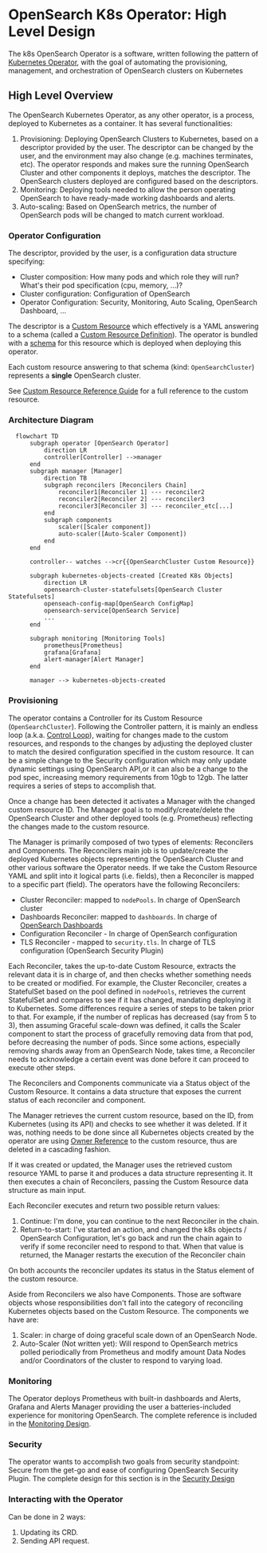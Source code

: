 # OpenSearch K8s Operator: High Level Design
The k8s OpenSearch Operator is a software, written following the pattern of [Kubernetes Operator](https://kubernetes.io/docs/concepts/extend-kubernetes/operator/), with the goal of automating the provisioning, management, and orchestration of OpenSearch clusters on Kubernetes

## High Level Overview
The OpenSearch Kubernetes Operator, as any other operator, is a process, deployed to Kubernetes as a container. It has several functionalities:
1. Provisioning: Deploying OpenSearch Clusters to Kubernetes, based on a descriptor provided by the user. The descriptor can be changed by the user, and the environment may also change (e.g. machines terminates, etc). The operator responds and makes sure the running OpenSearch Cluster and other components it deploys, matches the descriptor. The OpenSearch clusters deployed are configured based on the descriptors.  
2. Monitoring: Deploying tools needed to allow the person operating OpenSearch to have ready-made working dashboards and alerts.
3. Auto-scaling: Based on OpenSearch metrics, the number of OpenSearch pods will be changed to match current workload.

### Operator Configuration
The descriptor, provided by the user, is a configuration data structure specifying:
* Cluster composition: How many pods and which role they will run? What's their pod specification (cpu, memory, ...)? 
* Cluster configuration: Configuration of OpenSearch
* Operator Configuration: Security, Monitoring, Auto Scaling, OpenSearch Dashboard, ...

The descriptor is a [Custom Resource](https://kubernetes.io/docs/concepts/extend-kubernetes/api-extension/custom-resources/) which effectively is a YAML answering to a schema (called a [Custom Resource Definition](https://kubernetes.io/docs/concepts/extend-kubernetes/api-extension/custom-resources/#customresourcedefinitions)). The operator is bundled with a [schema](../../opensearch-operator/config/crd/bases/opensearch.opster.io_opensearchclusters.yaml) for this resource which is deployed when deploying this operator. 

Each custom resource answering to that schema (kind: `OpenSearchCluster`) represents a **single** OpenSearch cluster. 

See [Custom Resource Reference Guide](crd.md) for a full reference to the custom resource.

### Architecture Diagram

```mermaid
  flowchart TD
      subgraph operator [OpenSearch Operator]
          direction LR
          controller[Controller] -->manager
      end
      subgraph manager [Manager]
          direction TB
          subgraph reconcilers [Reconcilers Chain]
              reconciler1[Reconciler 1] --- reconciler2
              reconciler2[Reconciler 2] --- reconciler3
              reconciler3[Reconciler 3] --- reconciler_etc[...]
          end
          subgraph components
              scaler([Scaler component])
              auto-scaler([Auto-Scaler Component]) 
          end
      end
      
      controller-- watches -->cr{{OpenSearchCluster Custom Resource}}
      
      subgraph kubernetes-objects-created [Created K8s Objects]
          direction LR
          opensearch-cluster-statefulsets[OpenSearch Cluster Statefulsets]
          openseach-config-map[OpenSearch ConfigMap]
          opensearch-service[OpenSearch Service]
          ...
      end    

      subgraph monitoring [Monitoring Tools]
          prometheus[Prometheus]
          grafana[Grafana]
          alert-manager[Alert Manager]
      end
      
      manager --> kubernetes-objects-created
```

### Provisioning 
The operator contains a Controller for its Custom Resource (`OpenSearchCluster`). Following the Controller pattern, it is mainly an endless loop (a.k.a. [Control Loop](https://en.wikipedia.org/wiki/Control_loop)), waiting for changes made to the custom resources, and responds to the changes by adjusting the deployed cluster to match the desired configuration specified in the custom resource. It can be a simple change to the Security configuration which may only update dynamic settings using OpenSearch API,or it can also be a change to the pod spec, increasing memory requirements from 10gb to 12gb. The latter requires a series of steps to accomplish that.

Once a change has been detected it activates a Manager with the changed custom resource ID. The Manager goal is to modify/create/delete the OpenSearch Cluster and other deployed tools (e.g. Prometheus) reflecting the changes made to the custom resource. 

The Manager is primarily composed of two types of elements: Reconcilers and Components. The Reconcilers main job is to update/create the deployed Kubernetes objects representing the OpenSearch Cluster and other various software the Operator needs. If we take the Custom Resource YAML and split into it logical parts (i.e. fields), then a Reconciler is mapped to a specific part (field). The operators have the following Reconcilers:
* Cluster Reconciler: mapped to `nodePools`. In charge of OpenSearch cluster
* Dashboards Reconciler: mapped to `dashboards`. In charge of [OpenSearch Dashboards](https://opensearch.org/docs/latest/dashboards/index/) 
* Configuration Reconciler - In charge of OpenSearch configuration
* TLS Reconciler - mapped to `security.tls`. In charge of TLS configuration (OpenSearch Security Plugin)


Each Reconciler, takes the up-to-date Custom Resource, extracts the relevant data it is in charge of, and then checks whether something needs to be created or modified. For example, the Cluster Reconciler, creates a StatefulSet based on the pool defined in `nodePools`, retrieves the current StatefulSet and compares to see if it has changed, mandating deploying it to Kubernetes. Some differences require a series of steps to be taken prior to that. For example, if the number of replicas has decreased (say from 5 to 3), then assuming Graceful scale-down was defined, it calls the Scaler component to start the process of gracefully removing data from that pod, before decreasing the number of pods. Since some actions, especially removing shards away from an OpenSearch Node, takes time, a Reconciler needs to acknowledge a certain event was done before it can proceed to execute other steps.

The Reconcilers and Components communicate via a Status object of the Custom Resource. It contains a data structure that exposes the current status of each reconciler and component.

The Manager retrieves the current custom resource, based on the ID, from Kubernetes (using its API) and checks to see whether it was deleted. If it was, nothing needs to be done since all Kubernetes objects created by the operator are using [Owner Reference](https://kubernetes.io/blog/2021/05/14/using-finalizers-to-control-deletion/#owner-references) to the custom resource, thus are deleted in a cascading fashion.

If it was created or updated, the Manager uses the retrieved custom resource YAML to parse it and produces a data structure representing it. It then executes a chain of Reconcilers, passing the Custom Resource data structure as main input.

Each Reconciler executes and return two possible return values:
1. Continue: I'm done, you can continue to the next Reconciler in the chain.
2. Return-to-start: I've started an action, and changed the k8s objects / OpenSearch Configuration, let's go back and run the chain again to verify if some reconciler need to respond to that. When that value is returned, the Manager restarts the execution of the Reconciler chain

On both accounts the reconciler updates its status in the Status element of the custom resource.

Aside from Reconcilers we also have Components. Those are software objects whose responsibilities don't fall into the category of reconciling Kubernetes objects based on the Custom Resource. The components we have are:
1. Scaler: in charge of doing graceful scale down of an OpenSearch Node.
2. Auto-Scaler (Not written yet): Will respond to OpenSearch metrics polled periodically from Prometheus and modify amount Data Nodes and/or Coordinators of the cluster to respond to varying load.

### Monitoring

The Operator deploys Prometheus with built-in dashboards and Alerts, Grafana and Alerts Manager providing the user a batteries-included experience for monitoring OpenSearch. The complete reference is included in the [Monitoring Design](monitoring.md). 

### Security

The operator wants to accomplish two goals from security standpoint: Secure from the get-go and ease of configuring OpenSearch Security Plugin. The complete design for this section is in the [Security Design](security.md)

### Interacting with the Operator

Can be done in 2 ways:
1. Updating its CRD. 
2. Sending API request.
